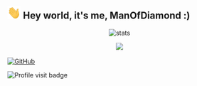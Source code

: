 <h2><img src="https://raw.githubusercontent.com/ABSphreak/ABSphreak/master/gifs/Hi.gif" width="30px"> Hey world, it's me, ManOfDiamond :)</h2>

<p align="center"> <img src="https://github-readme-stats.vercel.app/api?username=ManOfDiamond&bg_color=30,e96443,904e95&title_color=fff&text_color=fff" alt="stats"/><br></p>
<p align="center"> <img src="https://github-readme-streak-stats.herokuapp.com/?user=ManOfDiamond&theme=dark"/></p>

[![GitHub](https://img.shields.io/badge/dynamic/json?logo=github&label=GitHub+Followers&labelColor=282c34&color=181717&query=%24.data.totalSubs&url=https%3A%2F%2Fapi.spencerwoo.com%2Fsubstats%2F%3Fsource%3Dgithub%26queryKey%3DManOfDiamond&longCache=true)](https://github.com/ManOfDiamond)

![Profile visit badge](https://komarev.com/ghpvc/?username=ManOfDiamond&style=flat-square)
